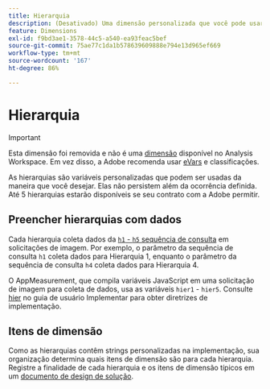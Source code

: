 ```yaml
---
title: Hierarquia
description: (Desativado) Uma dimensão personalizada que você pode usar nos relatórios.
feature: Dimensions
exl-id: f9bd3ae1-3578-44c5-a540-ea93feac5bef
source-git-commit: 75ae77c1da1b578639609888e794e13d965ef669
workflow-type: tm+mt
source-wordcount: '167'
ht-degree: 86%

---
```


# Hierarquia

>[!IMPORTANT]
>
>Esta dimensão foi removida e não é uma [dimensão](overview.md) disponível no Analysis Workspace. Em vez disso, a Adobe recomenda usar [eVars](evar.md) e classificações.

As hierarquias são variáveis personalizadas que podem ser usadas da maneira que você desejar. Elas não persistem além da ocorrência definida. Até 5 hierarquias estarão disponíveis se seu contrato com a Adobe permitir.

## Preencher hierarquias com dados

Cada hierarquia coleta dados da [`h1` - `h5` sequência de consulta](/help/implement/validate/query-parameters.md) em solicitações de imagem. Por exemplo, o parâmetro da sequência de consulta `h1` coleta dados para Hierarquia 1, enquanto o parâmetro da sequência de consulta `h4` coleta dados para Hierarquia 4.

O AppMeasurement, que compila variáveis JavaScript em uma solicitação de imagem para coleta de dados, usa as variáveis `hier1` - `hier5`. Consulte [hier](/help/implement/vars/page-vars/hier.md) no guia de usuário Implementar para obter diretrizes de implementação.

## Itens de dimensão

Como as hierarquias contêm strings personalizadas na implementação, sua organização determina quais itens de dimensão são para cada hierarquia. Registre a finalidade de cada hierarquia e os itens de dimensão típicos em um [documento de design de solução](/help/implement/prepare/solution-design.md).
